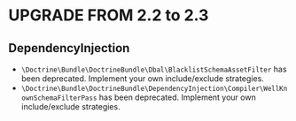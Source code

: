 UPGRADE FROM 2.2 to 2.3
=======================

DependencyInjection
--------

 * `\Doctrine\Bundle\DoctrineBundle\Dbal\BlacklistSchemaAssetFilter` has been deprecated. Implement your own include/exclude strategies.
 * `\Doctrine\Bundle\DoctrineBundle\DependencyInjection\Compiler\WellKnownSchemaFilterPass` has been deprecated. Implement your own include/exclude strategies.
